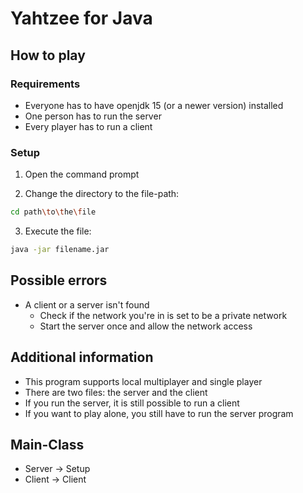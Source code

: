 # Yahtzee for Java

## How to play

### Requirements
* Everyone has to have openjdk 15 (or a newer version) installed
* One person has to run the server
* Every player has to run a client

### Setup
1. Open the command prompt

2. Change the directory to the file-path:
```sh
cd path\to\the\file
```

3. Execute the file:
```sh
java -jar filename.jar
```

## Possible errors
* A client or a server isn't found
  * Check if the network you're in is set to be a private network
  * Start the server once and allow the network access

## Additional information
* This program supports local multiplayer and single player
* There are two files: the server and the client
* If you run the server, it is still possible to run a client
* If you want to play alone, you still have to run the server program

## Main-Class
* Server -> Setup
* Client -> Client
